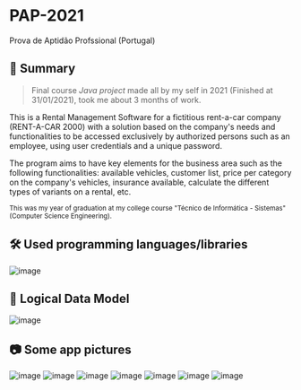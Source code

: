 # PAP-2021
Prova de Aptidão Profssional (Portugal)

## 🎯 Summary
> Final course *Java project* made all by my self in 2021 (Finished at 31/01/2021), took me about 3 months of work. 

This is a Rental Management Software for a fictitious rent-a-car company (RENT-A-CAR 2000) with a solution based on the company's needs and functionalities to be accessed exclusively by authorized persons such as an employee, using user credentials and a unique password.

The program aims to have key elements for the business area such as the following functionalities: available vehicles, customer list, price per category on the company's vehicles, insurance available, calculate the different types of variants on a rental, etc.

<sub>This was my year of graduation at my college course "Técnico de Informática - Sistemas" (Computer Science Engineering).</sub>

## 🛠 Used programming languages/libraries
![image](https://user-images.githubusercontent.com/58425672/209751711-7879020b-eb81-4718-9018-54485fa0b1e0.png)


## 💾 Logical Data Model
![image](https://user-images.githubusercontent.com/58425672/209752092-5e966218-0725-488d-aed0-b3d7e9cd8e67.png)


## 📷 Some app pictures
![image](https://user-images.githubusercontent.com/58425672/209750705-7420fbe1-f607-477a-ace2-e30abb6c9530.png)
![image](https://user-images.githubusercontent.com/58425672/209750814-06fc8bf1-0742-4b22-83f1-08666ed9dcd9.png)
![image](https://user-images.githubusercontent.com/58425672/209751166-68a1adee-5e18-4c77-9a77-51453a141ff3.png)
![image](https://user-images.githubusercontent.com/58425672/209751181-c6af48be-73b2-413e-a89f-9c6e009460aa.png)
![image](https://user-images.githubusercontent.com/58425672/209751198-30a52552-6b29-44a2-953a-4127208b0c64.png)
![image](https://user-images.githubusercontent.com/58425672/209751227-7f1ec3c4-57d5-497b-8d99-cb17cf79da09.png)
![image](https://user-images.githubusercontent.com/58425672/209751288-230a49e6-3b35-4299-8a2b-26e0df6a312a.png)

